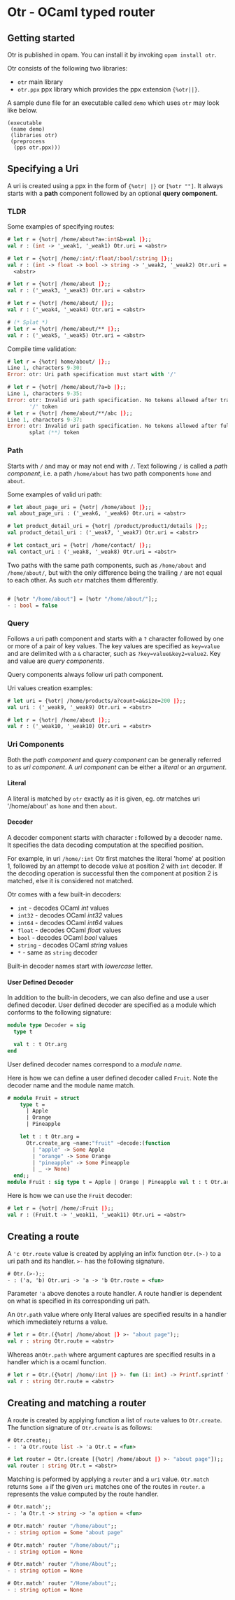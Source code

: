 # Otr - OCaml typed router

## Getting started 

Otr is published in opam. You can install it by invoking ```opam install
otr```. 

Otr consists of the following two libraries:
- `otr` main library
- `otr.ppx` ppx library which provides the ppx extension `{%otr||}`.

A sample dune file for an executable called `demo` which uses `otr` may look
like below.

```
(executable
 (name demo)
 (libraries otr)
 (preprocess
  (pps otr.ppx)))
```
## Specifying a Uri

A uri is created using a ppx in the form of `{%otr| |}` or `[%otr ""]`. It always starts with a **path** component followed by an optional **query component**.

### TLDR 

Some examples of specifying routes:

```ocaml
# let r = {%otr| /home/about?a=:int&b=val |};;
val r : (int -> '_weak1, '_weak1) Otr.uri = <abstr>

# let r = {%otr| /home/:int/:float/:bool/:string |};;
val r : (int -> float -> bool -> string -> '_weak2, '_weak2) Otr.uri =
  <abstr>

# let r = {%otr| /home/about |};;
val r : ('_weak3, '_weak3) Otr.uri = <abstr>

# let r = {%otr| /home/about/ |};;
val r : ('_weak4, '_weak4) Otr.uri = <abstr>

# (* Splat *)
# let r = {%otr| /home/about/** |};;
val r : ('_weak5, '_weak5) Otr.uri = <abstr>
```

Compile time validation:

```ocaml
# let r = {%otr| home/about/ |};;
Line 1, characters 9-30:
Error: otr: Uri path specification must start with '/'

# let r = {%otr| /home/about/?a=b |};;
Line 1, characters 9-35:
Error: otr: Invalid uri path specification. No tokens allowed after trailing
       '/' token
# let r = {%otr| /home/about/**/abc |};;
Line 1, characters 9-37:
Error: otr: Invalid uri path specification. No tokens allowed after full
       splat (**) token
```

### Path

Starts with `/` and may or may not end with `/`. Text following `/` is called a *path component*, i.e. a path `/home/about` has two path components `home` and `about`.

Some examples of valid uri path:

```ocaml
# let about_page_uri = {%otr| /home/about |};;
val about_page_uri : ('_weak6, '_weak6) Otr.uri = <abstr>

# let product_detail_uri = {%otr| /product/product1/details |};;
val product_detail_uri : ('_weak7, '_weak7) Otr.uri = <abstr>

# let contact_uri = {%otr| /home/contact/ |};;
val contact_uri : ('_weak8, '_weak8) Otr.uri = <abstr>
```

Two paths with the same path components, such as `/home/about` and `/home/about/`, but with the only difference being the trailing `/` are not equal to each other. As such `otr` matches them differently.

```ocaml

# [%otr "/home/about"] = [%otr "/home/about/"];;
- : bool = false
```

### Query  
  
Follows a uri path component and starts with a `?` character followed by one or more of a pair of key values. The key values are specified as `key=value` and are delimited with a `&` character, such as `?key=value&key2=value2`. Key and value are *query components*.

Query components always follow uri path component.

Uri values creation examples:
  
```ocaml
# let uri = {%otr| /home/products/a?count=a&size=200 |};;
val uri : ('_weak9, '_weak9) Otr.uri = <abstr>

# let r = {%otr| /home/about |};;
val r : ('_weak10, '_weak10) Otr.uri = <abstr>
```

### Uri Components

Both the *path component* and *query component* can be generally referred to as *uri component*. A *uri component* can be either a *literal* or an *argument*.

#### Literal 

A literal is matched by `otr` exactly as it is given, eg. otr matches uri '/home/about' as `home` and then `about`. 

#### Decoder
  
A decoder component starts with character **:** followed by a decoder name. It specifies the data decoding computation at the specified position.

For example, in uri `/home/:int` Otr first matches the literal 'home' at position 1, followed by an attempt to decode value at position 2 with `int` decoder. If the decoding operation is successful then the component at position 2 is matched, else it is considered not matched. 

Otr comes with a few built-in decoders:
- `int` - decodes OCaml *int* values
- `int32` - decodes OCaml *int32* values
- `int64` - decodes OCaml *int64* values
- `float` - decodes OCaml *float* values
- `bool` - decodes OCaml *bool* values
- `string` - decodes OCaml *string* values
- `*` - same as `string` decoder

Built-in decoder names start with *lowercase* letter.

#### User Defined Decoder 

In addition to the built-in decoders, we can also define and use a user defined decoder. User defined decoder are specified as a module which conforms to the following signature:

```ocaml
module type Decoder = sig
  type t

  val t : t Otr.arg
end
```
User defined decoder names correspond to a *module name*.

Here is how we can define a user defined decoder called `Fruit`. Note the decoder name and the module name match. 

```ocaml
# module Fruit = struct
    type t =
      | Apple
      | Orange
      | Pineapple

    let t : t Otr.arg =
      Otr.create_arg ~name:"fruit" ~decode:(function
        | "apple" -> Some Apple
        | "orange" -> Some Orange
        | "pineapple" -> Some Pineapple
        | _ -> None)
  end;;
module Fruit : sig type t = Apple | Orange | Pineapple val t : t Otr.arg end
```

Here is how we can use the `Fruit` decoder:

```ocaml
# let r = {%otr| /home/:Fruit |};;
val r : (Fruit.t -> '_weak11, '_weak11) Otr.uri = <abstr>
```


## Creating a route

A `'c Otr.route` value is created by applying an infix function `Otr.(>-)` to a uri path and its handler. `>-` has the following signature.

```ocaml
# Otr.(>-);;
- : ('a, 'b) Otr.uri -> 'a -> 'b Otr.route = <fun>
```
Parameter `'a` above denotes a route handler. A route handler is dependent on what is specified in its corresponding uri path. 

An `Otr.path` value where only literal values are specified results in a
handler which immediately returns a value. 

```ocaml
# let r = Otr.({%otr| /home/about |} >- "about page");;
val r : string Otr.route = <abstr>
```

Whereas an`Otr.path` where argument captures are specified results in a handler
which is a ocaml function.

```ocaml
# let r = Otr.({%otr| /home/:int |} >- fun (i: int) -> Printf.sprintf "int: %d" i);;
val r : string Otr.route = <abstr>
```

## Creating and matching a router

A route is created by applying function a list of `route` values to `Otr.create`. The function signature of `Otr.create` is as follows:

```ocaml
# Otr.create;;
- : 'a Otr.route list -> 'a Otr.t = <fun>
```

```ocaml
# let router = Otr.(create [{%otr| /home/about |} >- "about page"]);;
val router : string Otr.t = <abstr>
```
Matching is peformed by applying a `router` and a `uri` value. `Otr.match`
returns `Some a` if the given `uri` matches one of the routes in `router`. `a`
represents the value computed by the route handler.

```ocaml
# Otr.match';;
- : 'a Otr.t -> string -> 'a option = <fun>
```

```ocaml
# Otr.match' router "/home/about";;
- : string option = Some "about page"

# Otr.match' router "/home/about/";;
- : string option = None

# Otr.match' router "/home/About";;
- : string option = None

# Otr.match' router "/Home/about";;
- : string option = None
```
